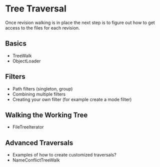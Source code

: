 # Tree Traversal #

Once revision walking is in place the next step is to figure out how to get access to the files for each revision.

## Basics ##

  * TreeWalk
  * ObjectLoader

## Filters ##

  * Path filters (singleton, group)
  * Combining multiple filters
  * Creating your own filter (for example create a mode filter)

## Walking the Working Tree ##

  * FileTreeIterator

## Advanced Traversals ##

  * Examples of how to create customized traversals?
  * NameConflictTreeWalk
